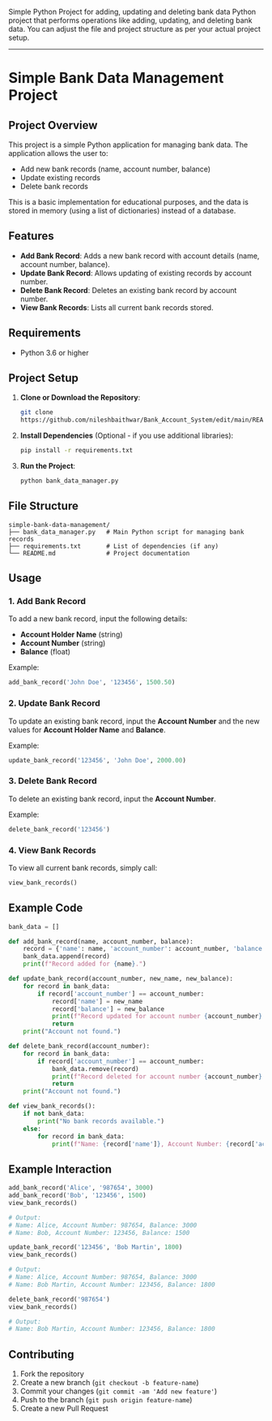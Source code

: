 Simple Python Project for adding, updating and deleting bank data
Python project that performs operations like adding, updating, and deleting bank data. You can adjust the file and project structure as per your actual project setup.

---

# Simple Bank Data Management Project

## Project Overview

This project is a simple Python application for managing bank data. The application allows the user to:

* Add new bank records (name, account number, balance)
* Update existing records
* Delete bank records

This is a basic implementation for educational purposes, and the data is stored in memory (using a list of dictionaries) instead of a database.

## Features

* **Add Bank Record**: Adds a new bank record with account details (name, account number, balance).
* **Update Bank Record**: Allows updating of existing records by account number.
* **Delete Bank Record**: Deletes an existing bank record by account number.
* **View Bank Records**: Lists all current bank records stored.

## Requirements

* Python 3.6 or higher

## Project Setup

1. **Clone or Download the Repository**:

   ```bash
   git clone 
   https://github.com/nileshbaithwar/Bank_Account_System/edit/main/README.md
   ```

2. **Install Dependencies** (Optional - if you use additional libraries):

   ```bash
   pip install -r requirements.txt
   ```

3. **Run the Project**:

   ```bash
   python bank_data_manager.py
   ```

## File Structure

```
simple-bank-data-management/
├── bank_data_manager.py   # Main Python script for managing bank records
├── requirements.txt       # List of dependencies (if any)
└── README.md              # Project documentation
```

## Usage

### 1. Add Bank Record

To add a new bank record, input the following details:

* **Account Holder Name** (string)
* **Account Number** (string)
* **Balance** (float)

Example:

```python
add_bank_record('John Doe', '123456', 1500.50)
```

### 2. Update Bank Record

To update an existing bank record, input the **Account Number** and the new values for **Account Holder Name** and **Balance**.

Example:

```python
update_bank_record('123456', 'John Doe', 2000.00)
```

### 3. Delete Bank Record

To delete an existing bank record, input the **Account Number**.

Example:

```python
delete_bank_record('123456')
```

### 4. View Bank Records

To view all current bank records, simply call:

```python
view_bank_records()
```

## Example Code

```python
bank_data = []

def add_bank_record(name, account_number, balance):
    record = {'name': name, 'account_number': account_number, 'balance': balance}
    bank_data.append(record)
    print(f"Record added for {name}.")

def update_bank_record(account_number, new_name, new_balance):
    for record in bank_data:
        if record['account_number'] == account_number:
            record['name'] = new_name
            record['balance'] = new_balance
            print(f"Record updated for account number {account_number}.")
            return
    print("Account not found.")

def delete_bank_record(account_number):
    for record in bank_data:
        if record['account_number'] == account_number:
            bank_data.remove(record)
            print(f"Record deleted for account number {account_number}.")
            return
    print("Account not found.")

def view_bank_records():
    if not bank_data:
        print("No bank records available.")
    else:
        for record in bank_data:
            print(f"Name: {record['name']}, Account Number: {record['account_number']}, Balance: {record['balance']}")
```

## Example Interaction

```python
add_bank_record('Alice', '987654', 3000)
add_bank_record('Bob', '123456', 1500)
view_bank_records()

# Output:
# Name: Alice, Account Number: 987654, Balance: 3000
# Name: Bob, Account Number: 123456, Balance: 1500

update_bank_record('123456', 'Bob Martin', 1800)
view_bank_records()

# Output:
# Name: Alice, Account Number: 987654, Balance: 3000
# Name: Bob Martin, Account Number: 123456, Balance: 1800

delete_bank_record('987654')
view_bank_records()

# Output:
# Name: Bob Martin, Account Number: 123456, Balance: 1800
```

## Contributing

1. Fork the repository
2. Create a new branch (`git checkout -b feature-name`)
3. Commit your changes (`git commit -am 'Add new feature'`)
4. Push to the branch (`git push origin feature-name`)
5. Create a new Pull Request


